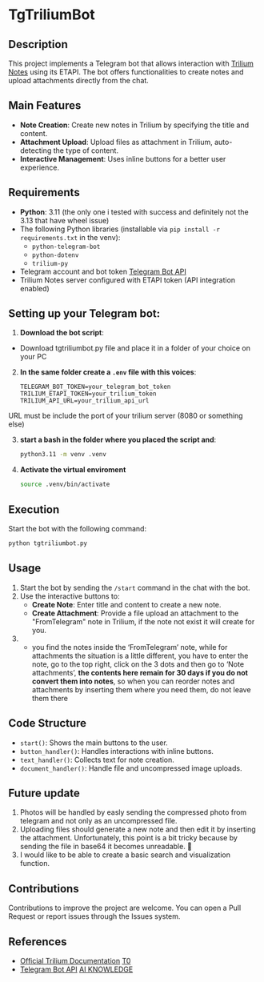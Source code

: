 # TgTriliumBot

## Description
This project implements a Telegram bot that allows interaction with [Trilium Notes](https://github.com/zadam/trilium) using its ETAPI. The bot offers functionalities to create notes and upload attachments directly from the chat.

## Main Features
- **Note Creation**: Create new notes in Trilium by specifying the title and content.
- **Attachment Upload**: Upload files as attachment in Trilium, auto-detecting the type of content.
- **Interactive Management**: Uses inline buttons for a better user experience.

## Requirements
- **Python**: 3.11 (the only one i tested with success and definitely not the 3.13 that have wheel issue)
- The following Python libraries (installable via `pip install -r requirements.txt` in the venv):
  - `python-telegram-bot`
  - `python-dotenv`
  - `trilium-py`
- Telegram account and bot token [Telegram Bot API](https://core.telegram.org/bots#botfather)
- Trilium Notes server configured with ETAPI token (API integration enabled)

## Setting up your Telegram bot:

1. **Download the bot script**:
- Download tgtriliumbot.py file and place it in a folder of your choice on your PC

2. **In the same folder create a `.env` file with this voices**:
   ```dotenv
   TELEGRAM_BOT_TOKEN=your_telegram_bot_token
   TRILIUM_ETAPI_TOKEN=your_trilium_token
   TRILIUM_API_URL=your_trilium_api_url
   ```
URL must be include the port of your trilium server (8080 or something else)

3. **start a bash in the folder where you placed the script and**:
   ```bash
   python3.11 -m venv .venv
   ```
   
4. **Activate the virtual enviroment**
   ```bash
   source .venv/bin/activate
   ```
## Execution
Start the bot with the following command:
```bash
python tgtriliumbot.py
```

## Usage
1. Start the bot by sending the `/start` command in the chat with the bot.
2. Use the interactive buttons to:
   - **Create Note**: Enter title and content to create a new note.
   - **Create Attachment**: Provide a file upload an attachment to the "FromTelegram" note in Trilium, if the note not exist it will create for you.
3. - you find the notes inside the ‘FromTelegram’ note, while for attachments the situation is a little different, you have to enter the note, go to the top right, click on the 3 dots and then go to ‘Note attachments’, **the contents here remain for 30 days if you do not convert them into notes**, so when you can reorder notes and attachments by inserting them where you need them, do not leave them there

## Code Structure
- `start()`: Shows the main buttons to the user.
- `button_handler()`: Handles interactions with inline buttons.
- `text_handler()`: Collects text for note creation.
- `document_handler()`: Handle file and uncompressed image uploads.

## Future update
1. Photos will be handled by easly sending the compressed photo from telegram and not only as an uncompressed file.
2. Uploading files should generate a new note and then edit it by inserting the attachment. Unfortunately, this point is a bit tricky because by sending the file in base64 it becomes unreadable. 🤨
3. I would like to be able to create a basic search and visualization function.

## Contributions
Contributions to improve the project are welcome. You can open a Pull Request or report issues through the Issues system.

## References
- [Official Trilium Documentation](https://github.com/zadam/trilium) [T0]({})
- [Telegram Bot API](https://core.telegram.org/bots#botfather) [AI KNOWLEDGE]({})
```
